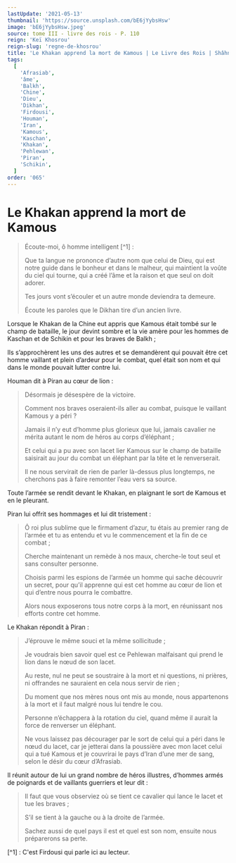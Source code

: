 ```yaml
---
lastUpdate: '2021-05-13'
thumbnail: 'https://source.unsplash.com/bE6jYybsHsw'
image: 'bE6jYybsHsw.jpeg'
source: tome III - livre des rois - P. 110
reign: 'Keï Khosrou'
reign-slug: 'regne-de-khosrou'
title: 'Le Khakan apprend la mort de Kamous | Le Livre des Rois | Shâhnâmeh'
tags:
  [
    'Afrasiab',
    'âme',
    'Balkh',
    'Chine',
    'Dieu',
    'Dikhan',
    'Firdousi',
    'Houman',
    'Iran',
    'Kamous',
    'Kaschan',
    'Khakan',
    'Pehlewan',
    'Piran',
    'Schikin',
  ]
order: '065'
---
```


# Le Khakan apprend la mort de Kamous

> Écoute-moi, ô homme intelligent [^1] : 
>
> Que ta langue ne prononce d’autre nom que celui de Dieu, qui est notre guide dans le bonheur et dans le malheur, qui maintient la voûte du ciel qui tourne, qui a créé l’âme et la raison et que seul on doit adorer.
>
> Tes jours vont s’écouler et un autre monde deviendra ta demeure.
>
> Écoute les paroles que le Dikhan tire d’un ancien livre.

Lorsque le Khakan de la Chine eut appris que Kamous était tombé sur le champ de bataille, le jour devint sombre et la vie amère pour les hommes de Kaschan et de Schikin et pour les braves de Balkh ;

Ils s’approchèrent les uns des autres et se demandèrent qui pouvait être cet homme vaillant et plein d’ardeur pour le combat, quel était son nom et qui dans le monde pouvait lutter contre lui.

Houman dit à Piran au cœur de lion :

> Désormais je désespère de la victoire.
>
> Comment nos braves oseraient-ils aller au combat, puisque le vaillant Kamous y a péri ?
>
> Jamais il n’y eut d’homme plus glorieux que lui, jamais cavalier ne mérita autant le nom de héros au corps d’éléphant ;
>
> Et celui qui a pu avec son lacet lier Kamous sur le champ de bataille saisirait au jour du combat un éléphant par la tête et le renverserait.
>
> Il ne nous servirait de rien de parler là-dessus plus longtemps, ne cherchons pas à faire remonter l’eau vers sa source.

Toute l’armée se rendit devant le Khakan, en plaignant le sort de Kamous et en le pleurant.

Piran lui offrit ses hommages et lui dit tristement :

> Ô roi plus sublime que le firmament d’azur, tu étais au premier rang de l’armée et tu as entendu et vu le commencement et la fin de ce combat ;
>
> Cherche maintenant un remède à nos maux, cherche-le tout seul et sans consulter personne.
>
> Choisis parmi les espions de l’armée un homme qui sache découvrir un secret, pour qu’il apprenne qui est cet homme au cœur de lion et qui d’entre nous pourra le combattre.
>
> Alors nous exposerons tous notre corps à la mort, en réunissant nos efforts contre cet homme.

Le Khakan répondit à Piran :

> J’éprouve le même souci et la même sollicitude ;
>
> Je voudrais bien savoir quel est ce Pehlewan malfaisant qui prend le lion dans le nœud de son lacet.
>
> Au reste, nul ne peut se soustraire à la mort et ni questions, ni prières, ni offrandes ne sauraient en cela nous servir de rien ;
>
> Du moment que nos mères nous ont mis au monde, nous appartenons à la mort et il faut malgré nous lui tendre le cou.
>
> Personne n’échappera à la rotation du ciel, quand même il aurait la force de renverser un éléphant.
>
> Ne vous laissez pas décourager par le sort de celui qui a péri dans le nœud du lacet, car je jetterai dans la poussière avec mon lacet celui qui a tué Kamous et je couvrirai le pays d’Iran d’une mer de sang, selon le désir du cœur d’Afrasiab.

Il réunit autour de lui un grand nombre de héros illustres, d’hommes armés de poignards et de vaillants guerriers et leur dit :

> Il faut que vous observiez où se tient ce cavalier qui lance le lacet et tue les braves ;
>
> S’il se tient à la gauche ou à la droite de l’armée.
>
> Sachez aussi de quel pays il est et quel est son nom, ensuite nous préparerons sa perte.

[^1] : C'est Firdousi qui parle ici au lecteur.
